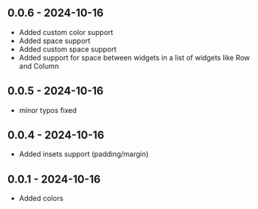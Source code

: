 ## 0.0.6 - 2024-10-16

* Added custom color support
* Added space support
* Added custom space support
* Added support for space between widgets in a list of widgets like Row and Column

## 0.0.5 - 2024-10-16

* minor typos fixed

## 0.0.4 - 2024-10-16

* Added insets support (padding/margin)

## 0.0.1 - 2024-10-16

* Added colors
